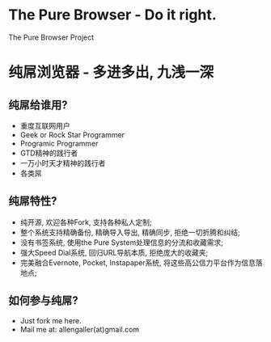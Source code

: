 The Pure Browser - Do it right.
==============================

The Pure Browser Project


纯屌浏览器 - 多进多出, 九浅一深
==============================

纯屌给谁用?
----------

* 重度互联网用户
* Geek or Rock Star Programmer
* Programic Programmer
* GTD精神的践行者
* 一万小时天才精神的践行者
* 各类屌

纯屌特性?
---------

* 纯开源, 欢迎各种Fork, 支持各种私人定制;
* 整个系统支持精确备份, 精确导入导出, 精确同步, 拒绝一切折腾和纠结;
* 没有书签系统, 使用the Pure System处理信息的分流和收藏需求;
* 强大Speed Dial系统, 回归URL导航本质, 拒绝庞大的收藏夹;
* 完美融合Evernote, Pocket, Instapaper系统, 将这些高公信力平台作为信息落地点;

如何参与纯屌?
------------

* Just fork me here.
* Mail me at: allengaller(at)gmail.com
 

